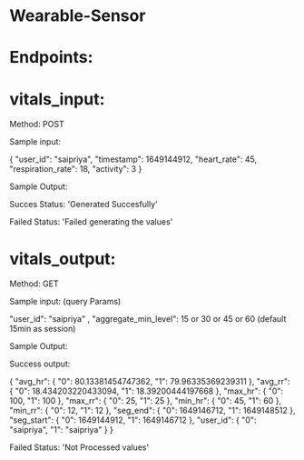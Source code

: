 # Wearable-Sensor

# Endpoints:
# vitals_input:
Method: POST

Sample input:

{
    "user_id": "saipriya",
    "timestamp": 1649144912,
    "heart_rate": 45,
    "respiration_rate": 18,
    "activity": 3
}

Sample Output:

Succes Status: 'Generated Succesfully'

Failed Status: 'Failed generating the values'


# vitals_output:
Method: GET

Sample input: (query Params)

"user_id": "saipriya" ,
"aggregate_min_level":  15 or 30 or 45 or 60  (default 15min as session)

Sample Output:

Success output: 

{
    "avg_hr": {
        "0": 80.13381454747362,
        "1": 79.96335369239311
    },
    "avg_rr": {
        "0": 18.434203220433094,
        "1": 18.39200444197668
    },
    "max_hr": {
        "0": 100,
        "1": 100
    },
    "max_rr": {
        "0": 25,
        "1": 25
    },
    "min_hr": {
        "0": 45,
        "1": 60
    },
    "min_rr": {
        "0": 12,
        "1": 12
    },
    "seg_end": {
        "0": 1649146712,
        "1": 1649148512
    },
    "seg_start": {
        "0": 1649144912,
        "1": 1649146712
    },
    "user_id": {
        "0": "saipriya",
        "1": "saipriya"
    }
}

Failed Status: 'Not Processed values'
